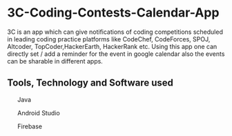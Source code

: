 # 3C-Coding-Contests-Calendar-App
3C is an app which can give notifications of coding competitions scheduled in leading coding practice platforms like CodeChef, CodeForces, SPOJ, Altcoder, TopCoder,HackerEarth, HackerRank etc. Using this app one can directly set / add a reminder for the event in google calendar also the events can be sharable in different apps. 

<h2> Tools, Technology and Software used </h2>

<ul>
  Java
  </ul>
  
  <ul>
  Android Studio
  </ul>
  
  <ul>
  Firebase
  </ul>
  
  
